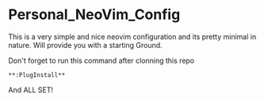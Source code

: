 # Personal_NeoVim_Config

This is a very simple and nice neovim configuration and its pretty minimal in nature.
Will provide you with a starting Ground.

Don't forget to run this command after clonning this repo

    **:PlugInstall**

And ALL SET!
